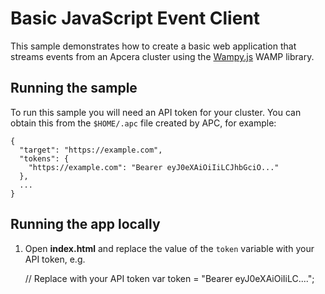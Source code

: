 # Basic JavaScript Event Client

This sample demonstrates how to create a basic web application that streams events from an Apcera cluster using the [Wampy.js](https://github.com/KSDaemon/wampy.js) WAMP library.

## Running the sample

To run this sample you will need an API token for your cluster. You can obtain this from the `$HOME/.apc` file created by APC, for example:

    {
      "target": "https://example.com",
      "tokens": {
        "https://example.com": "Bearer eyJ0eXAiOiIiLCJhbGciO..."
      },
      ...
    }

## Running the app locally

1. Open **index.html** and replace the value of the `token` variable with your API token, e.g.
   
    // Replace with your API token
     var token = "Bearer eyJ0eXAiOiIiLC....";   
